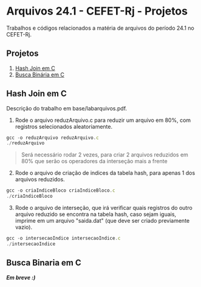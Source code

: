 # Arquivos 24.1 - CEFET-Rj - Projetos
Trabalhos e códigos relacionados a matéria de arquivos do período 24.1 no CEFET-Rj.

## Projetos
1. [Hash Join em C](#hashjoinemc)
2. [Busca Binária em C](#buscabinariaemc)

<div id='hashjoinemc'/>  

## Hash Join em C

Descrição do trabalho em base/labarquivos.pdf.

1. Rode o arquivo reduzArquivo.c para reduzir um arquivo em 80%, com registros selecionados aleatoriamente.

~~~~javascript
gcc -o reduzArquivo reduzArquivo.c
./reduzArquivo
~~~~

> Será necessário rodar 2 vezes, para criar 2 arquivos reduzidos em 80% que serão os operadores da interseção mais a frente

2. Rode o arquivo de criação de indices da tabela hash, para apenas 1 dos arquivos reduzidos.

~~~~javascript
gcc -o criaIndiceBloco criaIndiceBloco.c
./criaIndiceBloco
~~~~

3. Rode o arquivo de interseção, que irá verificar quais registros do outro arquivo reduzido se encontra na tabela hash, caso sejam iguais, imprime em um arquivo "saida.dat" (que deve ser criado previamente vazio).

~~~~javascript
gcc -o intersecaoIndice intersecaoIndice.c
./intersecaoIndice
~~~~

<div id='buscabinariaemc'/>  

## Busca Binaria em C
 
 ***Em breve :)***
